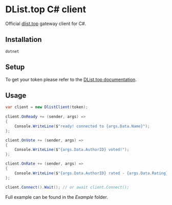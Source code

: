 ﻿# DList.top C# client
Official [dlist.top](https://dlist.top) gateway client for C#.


## Installation

`dotnet `

## Setup

To get your token please refer to the [DList.top documentation](https://github.com/dlist-top/docs/wiki/Getting-started).


## Usage

```cs
var client = new DlistClient(token);
            
client.OnReady += (sender, args) =>
{
    Console.WriteLine($"ready! connected to {args.Data.Name}");
};

client.OnVote += (sender, args) =>
{
    Console.WriteLine($"{args.Data.AuthorID} voted!");
};

client.OnRate += (sender, args) =>
{
    Console.WriteLine($"{args.Data.AuthorID} rated - {args.Data.Rating} stars!");
};

client.Connect().Wait(); // or await client.Connect();
```

Full example can be found in the *Example* folder.
